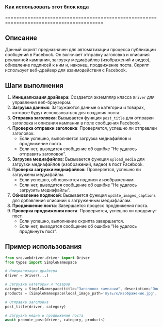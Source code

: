 ### **Как использовать этот блок кода**

=========================================================================================

Описание
-------------------------
Данный скрипт предназначен для автоматизации процесса публикации сообщений в Facebook. Он включает отправку заголовка и описания рекламной кампании, загрузку медиафайлов (изображений и видео), обновление подписей к ним и, наконец, продвижение поста. Скрипт использует веб-драйвер для взаимодействия с Facebook.

Шаги выполнения
-------------------------
1. **Инициализация драйвера**: Создается экземпляр класса `Driver` для управления веб-браузером.
2. **Загрузка данных**: Загружаются данные о категории и товарах, которые будут использоваться для создания поста.
3. **Отправка заголовка**: Вызывается функция `post_title` для отправки заголовка и описания кампании в поле сообщения Facebook.
4. **Проверка отправки заголовка**: Проверяется, успешно ли отправлен заголовок.
   - Если успешно, выполняется загрузка медиафайлов и продвижение поста.
   - Если нет, выводится сообщение об ошибке "Не удалось отправить заголовок".
5. **Загрузка медиафайлов**: Вызывается функция `upload_media` для загрузки медиафайлов (изображений, видео) в пост Facebook.
6. **Проверка загрузки медиафайлов**: Проверяется, успешно ли загружены медиафайлы.
   - Если успешно, обновляются подписи к изображениям.
   - Если нет, выводится сообщение об ошибке "Не удалось загрузить медиафайлы".
7. **Обновление подписей**: Вызывается функция `update_images_captions` для добавления описаний к загруженным медиафайлам.
8. **Продвижение поста**: Завершается процесс продвижения поста.
9. **Проверка продвижения поста**: Проверяется, успешно ли продвинут пост.
   - Если успешно, выполнение скрипта завершается.
   - Если нет, выводится сообщение об ошибке "Не удалось продвинуть пост".

Пример использования
-------------------------

```python
from src.webdriver.driver import Driver
from types import SimpleNamespace

# Инициализация драйвера
driver = Driver(...)

# Загрузка категории и товаров
category = SimpleNamespace(title="Заголовок кампании", description="Описание кампании")
products = [SimpleNamespace(local_image_path='путь/к/изображению.jpg', ...)]

# Отправка заголовка
post_title(driver, category)

# Загрузка медиа и продвижение поста
await promote_post(driver, category, products)
```